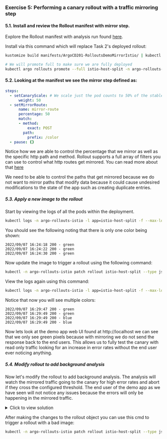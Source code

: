 ### Exercise 5: Performing a canary rollout with a traffic mirroring step

#### 5.1. Install and review the Rollout manifest with mirror step.

Explore the Rollout manifest with analysis run found [here](../../manifests/ArgoCD201-RolloutsDemoMirrorIstio).

Install via this command which will replace Task 2's deployed rollout:
```sh
kustomize build manifests/ArgoCD201-RolloutsDemoMirrorIstio/ | kubectl apply -f -

# We will promote full to make sure we are fully deployed
kubectl argo rollouts promote --full istio-host-split -n argo-rollouts-istio
```

#### 5.2. Looking at the manifest we see the mirror step defined as:
```yaml
steps:
  - setCanaryScale: # We scale just the pod counts to 50% of the stable
      weight: 50
  - setMirrorRoute:
      name: mirror-route
      percentage: 50
      match:
      - method:
          exact: POST
        path:
          prefix: /color
  - pause: {}
```

Notice how we are able to control the percentage that we mirror as well as the specific http path and method.
Rollout supports a full array of filters you can use to control what http routes get mirrored. You can read more
about that [here](https://argoproj.github.io/argo-rollouts/features/traffic-management/#traffic-routing-mirroring-traffic-to-canary)

We need to be able to control the paths that get mirrored because we do not want to mirror paths that modify data because
it could cause undesired modifications to the state of the app such as creating duplicate entries.


##### 5.3. Apply a new image to the rollout
Start by viewing the logs of all the pods within the deployment.
```sh
kubectl logs -n argo-rollouts-istio -l app=istio-host-split -f --max-log-requests=10
```

You should see the following noting that there is only one color being shown:
```
2022/09/07 16:24:18 200 - green
2022/09/07 16:24:22 200 - green
2022/09/07 16:24:30 200 - green
```

Now update the image to trigger a rollout using the following command:
```sh
kubectl -n argo-rollouts-istio patch rollout istio-host-split --type json --patch '[{"op": "replace", "path": "/spec/template/spec/containers/0/image", "value": "ghcr.io/argocon22workshop/rollouts-demo:blue" }]'
```

View the logs again using this command:
```sh
kubectl logs -n argo-rollouts-istio -l app=istio-host-split -f --max-log-requests=10
```
Notice that now you will see multiple colors:
```
2022/09/07 16:29:47 200 - green
2022/09/07 16:29:49 200 - green
2022/09/07 16:29:49 200 - blue
2022/09/07 16:29:49 200 - blue
```

Now lets look at the demo app web UI found at http://localhost we can see that we only see green pixels because with mirroring
we do not send the response back to the end users. This allows us to fully test the canary with read only traffic looking for an
increase in error rates without the end user ever noticing anything.

##### 5.4. Modify rollout to add background analysis

Now let's modify the rollout to add background analysis. The analysis will watch the mirrored traffic going to the canary for high error rates and
abort if they cross the configured threshold. The end user of the demo app as we have seen will not notice any issues because the errors will
only be happening in the mirrored traffic.

<details>
  <summary>
    Click to view solution
  </summary>

Modify the rollout to use the background analysis from exercise 4.

Background analysis snippet from exercise 4  with a change to the starting step so it works with the mirrored rollout configuration:
  ```yaml
  ...
    analysis:
      templates:
        - templateName: success-rate
      startingStep: 1
      args:
        - name: service-name
          value: istio-host-split-canary
  ...
  ```
You can use kubectl edit to modify the rollout and add the above snippet the same location found [here](../../manifests/ArgoCD201-RolloutsDemoCanaryAnalysisIstio/canary.yaml#L61-L67):

</details>

After making the changes to the rollout object you can use this cmd to trigger a rollout with a bad image:
```sh
kubectl -n argo-rollouts-istio patch rollout istio-host-split --type json --patch '[{"op": "replace", "path": "/spec/template/spec/containers/0/image", "value": "ghcr.io/argocon22workshop/rollouts-demo:bad-red" }]'
```
